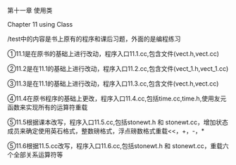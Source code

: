第十一章 使用类

Chapter 11 using Class

/test中的内容是书上原有的程序和课后习题，外面的是编程练习

①11.1是在原书的基础上进行改动，程序入口11.1.cc,包含文件(vect.h,vect.cc)

②11.2是在11.1的基础上进行改动，程序入口11.2.cc,包含文件(vect_1.h,vect_1.cc)

③11.3是在11.1的基础上进行改动，程序入口11.3.cc,包含文件(vect.h,vect.cc)

④11.4在原书程序的基础上更改，程序入口11.4.cc,包括time.cc,time.h,使用友元函数来实现所有的运算符重载

⑤11.5根据课本改写，程序入口11.5.cc,包括stonewt.h 和 stonewt.cc，增加状态成员来确定使用英石格式，整数磅格式，浮点磅数格式重载<<，+，-，*

⑤11.6根据11.5.cc改写，程序入口11.6.cc,包括stonewt.h 和 stonewt.cc，重载六个全部关系运算符等

